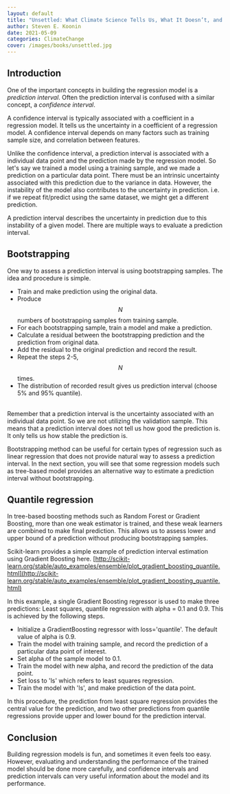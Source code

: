 ```yaml
---
layout: default
title: "Unsettled: What Climate Science Tells Us, What It Doesn’t, and Why It Matters"
author: Steven E. Koonin
date: 2021-05-09
categories: ClimateChange
cover: /images/books/unsettled.jpg
---
```

## Introduction
One of the important concepts in building the regression model is a *prediction interval*. Often the prediction interval is confused with a similar concept, a *confidence interval*. 
<!--more-->
A confidence interval is typically associated with a coefficient in a regression model. It tells us the uncertainty in a coefficient of a regression model. A confidence interval depends on many factors such as training sample size, and correlation between features. 

Unlike the confidence interval, a prediction interval is associated with a individual data point and the prediction made by the regression model. So let's say we trained a model using a training sample, and we made a prediction on a particular data point. There must be an intrinsic uncertainty associated with this prediction due to the variance in data. However, the instability of the model also contributes to the uncertainty in prediction. i.e. if we repeat fit/predict using the same dataset, we might get a different prediction.

A prediction interval describes the uncertainty in prediction due to this instability of a given model. There are multiple ways to evaluate a prediction interval.

## Bootstrapping 
One way to assess a prediction interval is using bootstrapping samples. The idea and procedure is simple.
- Train and make prediction using the original data.
- Produce $$N$$ numbers of bootstrapping samples from training sample.
- For each bootstrapping sample, train a model and make a prediction.
- Calculate a residual between the bootstrapping prediction and the prediction from original data.
- Add the residual to the original prediction and record the result.
- Repeat the steps 2-5, $$N$$ times.
- The distribution of recorded result gives us prediction interval (choose 5% and 95% quantile).

<br>
Remember that a prediction interval is the uncertainty associated with an individual data point. So we are not utilizing the validation sample. This means that a prediction interval does not tell us how good the prediction is. It only tells us how stable the prediction is.

Bootstrapping method can be useful for certain types of regression such as linear regression that does not provide natural way to assess a prediction interval. In the next section, you will see that some regression models such as tree-based model provides an alternative way to estimate a prediction interval without bootstrapping.

## Quantile regression
In tree-based boosting methods such as Random Forest or Gradient Boosting, more than one weak estimator is trained, and these weak learners are combined to make final prediction. This allows us to assess lower and upper bound of a prediction without producing bootstrapping samples.

Scikit-learn provides a simple example of prediction interval estimation using Gradient Boosting here.
[http://scikit-learn.org/stable/auto_examples/ensemble/plot_gradient_boosting_quantile.html](http://scikit-learn.org/stable/auto_examples/ensemble/plot_gradient_boosting_quantile.html)

In this example, a single Gradient Boosting regressor is used to make three predictions: Least squares, quantile regression with alpha = 0.1 and 0.9. This is achieved by the following steps.

- Initialize a GradientBoosting regressor with loss='quantile'. The default value of alpha is 0.9.
- Train the model with training sample, and record the prediction of a particular data point of interest.
- Set alpha of the sample model to 0.1.
- Train the model with new alpha, and record the prediction of the data point.
- Set loss to 'ls' which refers to least squares regression.
- Train the model with 'ls', and make prediction of the data point.

In this procedure, the prediction from least square regression provides the central value for the prediction, and two other predictions from quantile regressions provide upper and lower bound for the prediction interval.


## Conclusion
Building regression models is fun, and sometimes it even feels too easy. However, evaluating and understanding the performance of the trained model should be done more carefully, and confidence intervals and prediction intervals can very useful information about the model and its performance.

